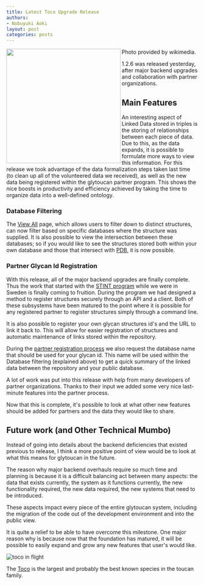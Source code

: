 ```yaml
---
title: Latest Toco Upgrade Release
authors:
- Nobuyuki Aoki
layout: post
categories: posts
---
```



<img src="https://upload.wikimedia.org/wikipedia/commons/a/a4/Ramphastos_toco_-Birdworld,_Farnham,_Surrey,_England-8a.jpg" align="left" height="300" >

Photo provided by wikimedia.

1.2.6 was released yesterday, after major backend upgrades and collaboration with partner organizations.

## Main Features

An interesting aspect of Linked Data stored in triples is the storing of relationships between each piece of data.  Due to this, as the data expands, it is possible to formulate more ways to view this information.  For this release we took advantage of the data formalization steps taken last time (to clean up all of the volunteered data we received), as well as the new data being registered within the glytoucan partner program.  This shows the nice boosts in productivity and efficiency achieved by taking the time to organize data into a well-defined ontology.

### Database Filtering

The [View All](https://glytoucan.org/Structures) page, which allows users to filter down to distinct structures, can now filter based on specific databases where the structure was supplied.  It is also possible to view the intersection between these databases; so if you would like to see the structures stored both within your own database and those that intersect with [PDB](http://www.rcsb.org/pdb/home/home.do), it is now possible.

### Partner Glycan Id Registration 

With this release, all of the major backend upgrades are finally complete.  Thus the work that started with the [STINT program](http://www.stint.se/en/scholarships_and_grants/joint_japan-swedish) while we were in Sweden is finally coming to fruition.  During the program we had designed a method to register structures securely through an API and a client.  Both of these subsystems have been matured to the point where it is possible for any registered partner to register structures simply through a command line.

It is also possible to register your own glycan structures id's and the URL to link it back to.  This will allow for easier registration of structures and automatic maintenance of links stored within the repository.

During the [partner registration process](http://code.glytoucan.org/partner/registration/) we also request the database name that should be used for your glycan id.  This name will be used within the Database filtering (explained above) to get a quick summary of the linked data between the repository and your public database.

A lot of work was put into this release with help from many developers of partner organizations.  Thanks to their input we added some very nice last-minute features into the partner process.

Now that this is complete, it's possible to look at what other new features should be added for partners and the data they would like to share.

## Future work (and Other Technical Mumbo)

Instead of going into details about the backend deficiencies that existed previous to release, I think a more positive point of view would be to look at what this means for glytoucan in the future.

The reason why major backend overhauls require so much time and planning is because it is a difficult balancing act between many aspects: the data that exists currently, the system as it functions currently, the new functionality required, the new data required, the new systems that need to be introduced.

These aspects impact every piece of the entire glytoucan system, including the migration of the code out of the development environment and into the public view.

It is quite a relief to be able to have overcome this milestone.  One major reason why is because now that the foundation has matured, it will be possible to easily expand and grow any new features that user's would like.

![toco in flight](https://upload.wikimedia.org/wikipedia/commons/8/8f/Toco_toucan_%28Ramphastos_toco%29_in_flight_composite.jpg)

The [Toco](https://en.wikipedia.org/wiki/Toco_toucan) is the largest and probably the best known species in the toucan family. 
